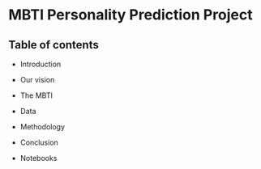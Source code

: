# MBTI Personality Prediction Project


## Table of contents

* Introduction

* Our vision

* The MBTI

* Data

* Methodology

* Conclusion

* Notebooks
